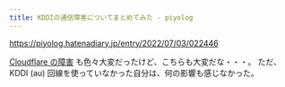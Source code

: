 ```yaml
---
title: KDDIの通信障害についてまとめてみた - piyolog
---
```


https://piyolog.hatenadiary.jp/entry/2022/07/03/022446

[Cloudflare の障害](https://mryhryki.com/scrap/20220622-084122.html) も色々大変だったけど、こちらも大変だな・・・。
ただ、KDDI (au) 回線を使っていなかった自分は、何の影響も感じなかった。
